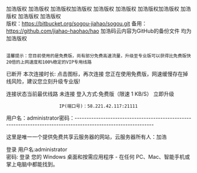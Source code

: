 加浩版权
                                                                                                                                                                                                                                                                                                                                                                                                                                                                                                                                                                          加浩版权                             加浩版权加浩版权                                                                                                              加浩版权                       加浩版权                                           加浩版权加浩版权                         加浩版权                                                           加浩版权                                                                                                    加浩版权                                                                                                                                                                                                                                                                                                                                                                                                                                                                                                                                                                                                                                                                                                                                                                                                                                                                                                                                                                                                                                                                                                                                                                                                                                                                                                        
版权：https://bitbucket.org/sogou-jiahao/sogou.git
备用：https://github.com/jiahao-haohao/hao
加浩码云内容为GitHub的备份文件
均为加浩版权

                                                                                                                                                                                                                                                                                                                                                                                                                                                                                                                                                                                                                                                                                                                                                                                                                                                                                                                                                                                                                                                                                                                                                                                                                                                                                                                                  温馨提示：您目前使用的是免费版，尚有部分免费高速流量，升级至专业版可以获得比免费版快20倍的上网速度和100%稳定的VIP专用线路
已断开
本次连接时长:
点击图标，再次连接
您正在使用免费版，网速缓慢存在掉线风险，建议您立刻升级专业版!

连接状态当前最优线路
 未连接
登入方式:免费版（限速 1 KB/S） 立即升级                             







                        IP(端口号)：58.221.42.117:21111
用户名：administrator密码：---------------------------------------------------------------------------------------------------------------

                                                                                                                                                                                                                                                                                                                                                                                                                                                                                                                                                                                   
这里是唯一一个提供免费共享云服务器的网站，云服务器所有人：加浩                                                                                                       
                                                   






                                                                                                                   
                                                                                                                   
                                                                                                                   
                                                                                                                   
                                                                                                                    
                                                                                                                    
                                                                                                                    
                                                                                                                     
                                                                                                                     
                                                                                                                      
                                                                                                                       
                                                                                                                       
                                                                                                                       
                                                                                                                        
                                                                                                                         
                                                                                                                          
                                                                                                                          
                                                                                                                           
                                                                                                                           
                                                                                                                            
                                                                                                                            
                                                                                                                            
                                                                                                                             
                                                                                                                              
                                                                                                                               
                                                                                                                                
                                                                                                                                 
                                                                                                                                  
                                                                                                                                   
                                                                                                                                    
                                                                                                                                     
                                                                                                                                      
                                                                                                                                       
                                                                                                                                        
                                                                                                                                          
                                                                                                                                           
                                                                                                                                            
                                                                                                                                             
                                                                                                                                              
                                                                                                                                               
                                                                                                                                                
                                                                                                                                                 
                                                                                                                                                  
                                                                                                                                                   
                                                                                                                                                    
                                                                                                                                                     
                                                                                                                                                      
                                                                                                                                                       
                                                                                                                                                        
                                                                                                                                                         
                                                                                                                                                          
                                                                                                                                                           
                                                                                                                                                             
                                                                                                                                                              
                                                                                                                                                               
                                                                                                                                                                
                                                                                                                                                                 
                                                                                                                                                                  
                                                                                                                                                                   
                                                                                                                                                                    
                                                                                                                                                                     
                                                                                                                                                                      
                                                                                                                                                                       
                                                                                                                                                                        
                                                                                                                                                                        
                                                                                                                                                                          
                                                                                                                                                                          
                                                                                                                                                                          
                                                                                                                                                                          
                                                                                                                                                                          
                                                                                                                                                                          
                                                                                                                                                                          











登录
用户名:administrator	
密码:	
登录
您的 Windows 桌面和按需应用程序 - 在任何 PC、Mac、智能手机或掌上电脑中都能找到。
